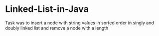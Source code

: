 # Linked-List-in-Java
Task was to insert a node with string values in sorted order in singly and doubly linked list and remove a node with a length
